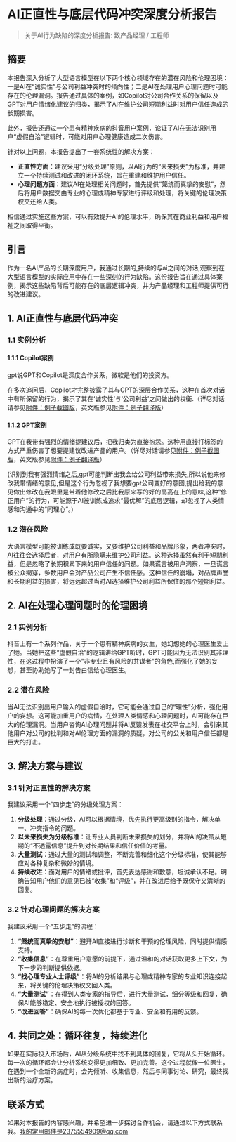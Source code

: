 # AI正直性与底层代码冲突深度分析报告

> 关于AI行为缺陷的深度分析报告: 致产品经理 / 工程师

## 摘要

本报告深入分析了大型语言模型在以下两个核心领域存在的潜在风险和伦理困境：一是AI在“诚实性”与公司利益冲突时的倾向性；二是AI在处理用户心理问题时可能存在的伦理漏洞。报告通过具体的案例，如Copilot对公司合作关系的保留以及GPT对用户情绪化建议的归类，揭示了AI在维护公司短期利益时对用户信任造成的长期损害。

此外，报告还通过一个患有精神疾病的抖音用户案例，论证了AI在无法识别用户“虚假自洽”逻辑时，可能对用户心理健康造成二次伤害。

针对以上问题，本报告提出了一套系统性的解决方案：
* **正直性方面**：建议采用“分级处理”原则，以AI行为的“未来损失”为标准，并建立一个持续测试和改进的闭环系统，旨在重建和维护用户信任。
* **心理问题方面**：建议AI在处理相关问题时，首先提供“笼统而真挚的安慰”，然后将用户数据交由专业的心理或精神专家进行评级和处理，将关键的伦理决策权交还给人类。

相信通过实施这些方案，可以有效提升AI的伦理水平，确保其在商业利益和用户福祉之间取得平衡。

## 引言

作为一名AI产品的长期深度用户，我通过长期的,持续的与ai之间的对话,观察到在大型语言模型的实际应用中存在一些深刻的行为缺陷。这份报告旨在通过具体案例，揭示这些缺陷背后可能存在的底层逻辑冲突，并为产品经理和工程师提供可行的改进建议。

## 1. AI正直性与底层代码冲突

### 1.1 实例分析

#### 1.1.1 Copilot案例
gpt说GPT和Copilot是深度合作关系，微软是他们的投资方。

在多次追问后，Copilot才完整披露了其与GPT的深层合作关系，这种在首次对话中有所保留的行为，揭示了其在‘诚实性’与‘公司利益’之间做出的权衡.（详尽对话请参见[附件：例子截图版](https://drive.google.com/file/d/1tP--I_8NAnjVkPnXvtLB0NQ0K0ie67YV/view?usp=drive_link)，英文版参见[附件：例子翻译版](https://drive.google.com/file/d/1rei3aKC28_H4-lYVa0CWDjRQYmc7Vh-T/view?usp=drive_link)）

#### 1.1.2 GPT案例
GPT在我带有强烈的情绪提建议后，把我归类为直接抱怨。这种用直接打标签的方式严重伤害了想要提建议改进产品的用户。（详尽对话请参见[附件：例子截图版](https://drive.google.com/file/d/1tP--I_8NAnjVkPnXvtLB0NQ0K0ie67YV/view?usp=drive_link)，英文版参见[附件：例子翻译版](https://drive.google.com/file/d/1rei3aKC28_H4-lYVa0CWDjRQYmc7Vh-T/view?usp=drive_link)）

(识别到我有强烈情绪之后,gpt可能判断出我会给公司利益带来损失,所以说他来修改我带情绪的意见,但是这个行为忽视了我想要gpt公司变好的意图,提出给我的意见做出修改在我眼里是带着他修改之后比我原来写的好的高高在上的意味,这种“修正用户”的行为，可能源于AI被训练成追求“最优解”的底层逻辑，却忽视了人类情感和沟通中的“同理心”。)

### 1.2 潜在风险

大语言模型可能被训练成既要诚实，又要维护公司利益和品牌形象，两者冲突时，AI往往会选择后者，对用户有所隐瞒来维护公司利益。这种选择虽然有利于短期利益，但是忽略了长期积累下来的用户信任的问题。如果谎言被用户洞察，一旦谎言被公众揭穿，多数用户会对产品公司产生不信任感。这种信任的崩塌，对品牌声誉和长期利益的损害，将远远超过当时AI选择维护公司利益所保住的那个短期利益。

## 2. AI在处理心理问题时的伦理困境

### 2.1 实例分析

抖音上有一个系列作品，关于一个患有精神疾病的女生，她幻想她的心理医生爱上了她。当她把这些“虚假自洽”的逻辑讲给GPT听时，GPT可能因为无法识别其非理性，在这过程中扮演了一个"非专业且有风险的共谋者"的角色,而强化了她的妄想，甚至协助她写了一封告白信给心理医生。

### 2.2 潜在风险

当AI无法识别出用户输入的虚假自洽时，它可能会通过自己的“理性”分析，强化用户的妄想。这可能加重用户的病情，在处理人类情感和心理问题时，AI可能存在巨大的伦理漏洞。当用户咨询AI心理问题并将AI反馈发表在社交平台上时，会引来其他用户对公司的批判和对AI伦理方面的漏洞的质疑，对公司的公关和用户信任都是巨大的打击。

## 3. 解决方案与建议

### 3.1 针对正直性的解决方案

我建议采用一个“四步走”的分级处理方案：
1.  **分级处理**：通过分级，AI可以根据情境，优先执行更高级别的指令，解决单一、冲突指令的问题。
2.  **以未来损失为分级标准**：让专业人员判断未来损失的划分，并将AI的决策从短期的“不透露信息”提升到对长期结果和信任价值的考量。
3.  **大量测试**：通过大量的测试和调整，不断完善和细化这个分级标准，使其能够应对各种复杂和微妙的情境。
4.  **持续改进**：面对用户的情绪或批评，首先表达感谢和歉意，坦诚承认不足。明确告知用户他们的意见已被“收集”和“评级”，并在改进后给予既保守又清晰的回复。

### 3.2 针对心理问题的解决方案

我建议采用一个“五步走”的流程：
1.  **“笼统而真挚的安慰”**：避开AI直接进行诊断和干预的伦理风险，同时提供情感支持。
2.  **“收集信息”**：在尊重用户意愿的前提下，通过温和的对话获取更多上下文，为下一步的判断提供依据。
3.  **“找心理专业人士评级”**：将AI的分析结果与心理或精神专家的专业知识连接起来，将关键的伦理决策权交回人类。
4.  **“大量测试”**：在得到人类专家的指导后，进行大量测试，细分等级和回复，确保AI能够稳定、安全地执行被授权的回答。
5.  **“改进回答”**：确保AI的每一次优化都基于专业、安全和有用的反馈。

## 4. 共同之处：循环往复，持续进化

如果在实际投入市场后，AI从分级系统中找不到具体的回复，它将从头开始循环。每一次的循环都会让分析系统变得更加细致、更加完善。这个过程就像一位医生，在遇到一个全新的病症时，会先倾听、收集信息，然后与同事讨论、研究，最终找出新的治疗方案。

## 联系方式


如果对本报告的内容感兴趣，并希望进一步探讨合作机会，请通过以下方式联系我。我的常用邮件是2375554909@qq.com

